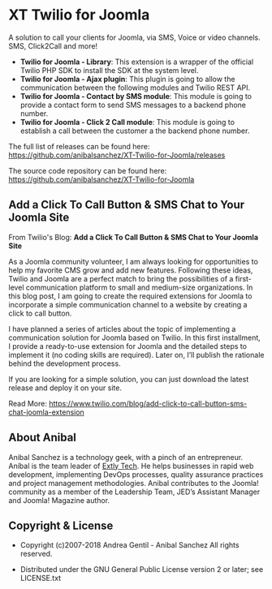# XT Twilio for Joomla

A solution to call your clients for Joomla, via SMS, Voice or video channels. SMS, Click2Call and more!

- **Twilio for Joomla - Library**: This extension is a wrapper of the official Twilio PHP SDK to install the SDK at the system level.
- **Twilio for Joomla - Ajax plugin**: This plugin is going to allow the communication between the following modules and Twilio REST API.
- **Twilio for Joomla - Contact by SMS module**: This module is going to provide a contact form to send SMS messages to a backend phone number.
- **Twilio for Joomla - Click 2 Call module**: This module is going to establish a call between the customer a the backend phone number.

The full list of releases can be found here: https://github.com/anibalsanchez/XT-Twilio-for-Joomla/releases

The source code repository can be found here: https://github.com/anibalsanchez/XT-Twilio-for-Joomla

## Add a Click To Call Button & SMS Chat to Your Joomla Site
From Twilio's Blog: **Add a Click To Call Button & SMS Chat to Your Joomla Site**

As a Joomla community volunteer, I am always looking for opportunities to help my favorite CMS grow and add new features. Following these ideas, Twilio and Joomla are a perfect match to bring the possibilities of a first-level communication platform to small and medium-size organizations. In this blog post, I am going to create the required extensions for Joomla to incorporate a simple communication channel to a website by creating a click to call button.

I have planned a series of articles about the topic of implementing a communication solution for Joomla based on Twilio. In this first installment, I provide a ready-to-use extension for Joomla and the detailed steps to implement it (no coding skills are required). Later on, I’ll publish the rationale behind the development process.

If you are looking for a simple solution, you can just download the latest release and deploy it on your site.

Read More: https://www.twilio.com/blog/add-click-to-call-button-sms-chat-joomla-extension

## About Anibal

Anibal Sanchez is a technology geek, with a pinch of an entrepreneur. Aníbal is the team leader of [Extly Tech](https://extly.tech). He helps businesses in rapid web development, implementing DevOps processes, quality assurance practices and project management methodologies. Anibal contributes to the Joomla! community as a member of the Leadership Team, JED’s Assistant Manager and Joomla! Magazine author.

## Copyright & License

- Copyright (c)2007-2018 Andrea Gentil - Anibal Sanchez All rights reserved.

- Distributed under the GNU General Public License version 2 or later; see LICENSE.txt

